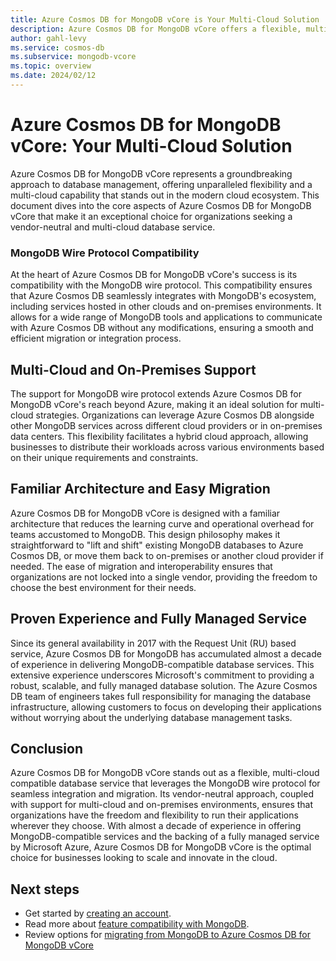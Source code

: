 ```yaml
---
title: Azure Cosmos DB for MongoDB vCore is Your Multi-Cloud Solution
description: Azure Cosmos DB for MongoDB vCore offers a flexible, multi-cloud database service, leveraging the MongoDB wire protocol for seamless migration and integration across environments.
author: gahl-levy
ms.service: cosmos-db
ms.subservice: mongodb-vcore
ms.topic: overview
ms.date: 2024/02/12
---
```


# Azure Cosmos DB for MongoDB vCore: Your Multi-Cloud Solution
Azure Cosmos DB for MongoDB vCore represents a groundbreaking approach to database management, offering unparalleled flexibility and a multi-cloud capability that stands out in the modern cloud ecosystem. This document dives into the core aspects of Azure Cosmos DB for MongoDB vCore that make it an exceptional choice for organizations seeking a vendor-neutral and multi-cloud database service.

### MongoDB Wire Protocol Compatibility
At the heart of Azure Cosmos DB for MongoDB vCore's success is its compatibility with the MongoDB wire protocol. This compatibility ensures that Azure Cosmos DB seamlessly integrates with MongoDB's ecosystem, including services hosted in other clouds and on-premises environments. It allows for a wide range of MongoDB tools and applications to communicate with Azure Cosmos DB without any modifications, ensuring a smooth and efficient migration or integration process.

## Multi-Cloud and On-Premises Support
The support for MongoDB wire protocol extends Azure Cosmos DB for MongoDB vCore's reach beyond Azure, making it an ideal solution for multi-cloud strategies. Organizations can leverage Azure Cosmos DB alongside other MongoDB services across different cloud providers or in on-premises data centers. This flexibility facilitates a hybrid cloud approach, allowing businesses to distribute their workloads across various environments based on their unique requirements and constraints.

## Familiar Architecture and Easy Migration
Azure Cosmos DB for MongoDB vCore is designed with a familiar architecture that reduces the learning curve and operational overhead for teams accustomed to MongoDB. This design philosophy makes it straightforward to "lift and shift" existing MongoDB databases to Azure Cosmos DB, or move them back to on-premises or another cloud provider if needed. The ease of migration and interoperability ensures that organizations are not locked into a single vendor, providing the freedom to choose the best environment for their needs.

## Proven Experience and Fully Managed Service
Since its general availability in 2017 with the Request Unit (RU) based service, Azure Cosmos DB for MongoDB has accumulated almost a decade of experience in delivering MongoDB-compatible database services. This extensive experience underscores Microsoft's commitment to providing a robust, scalable, and fully managed database solution. The Azure Cosmos DB team of engineers takes full responsibility for managing the database infrastructure, allowing customers to focus on developing their applications without worrying about the underlying database management tasks.

## Conclusion
Azure Cosmos DB for MongoDB vCore stands out as a flexible, multi-cloud compatible database service that leverages the MongoDB wire protocol for seamless integration and migration. Its vendor-neutral approach, coupled with support for multi-cloud and on-premises environments, ensures that organizations have the freedom and flexibility to run their applications wherever they choose. With almost a decade of experience in offering MongoDB-compatible services and the backing of a fully managed service by Microsoft Azure, Azure Cosmos DB for MongoDB vCore is the optimal choice for businesses looking to scale and innovate in the cloud.

## Next steps

- Get started by [creating an account](quickstart-portal.md).
- Read more about [feature compatibility with MongoDB](compatibility.md).
- Review options for [migrating from MongoDB to Azure Cosmos DB for MongoDB vCore](migration-options.md)



